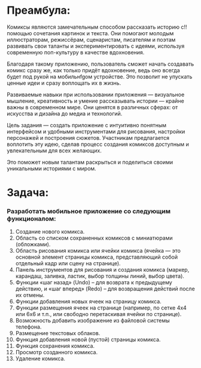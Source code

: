 # Преамбула:
Комиксы являются замечательным способом рассказать историю с!!
помощью сочетания картинок и текста. Они помогают молодым иллюстраторам,
режиссёрам, сценаристам, писателям и поэтам развивать свои таланты и
экспериментировать с идеями, используя современную поп-культуру в качестве
вдохновения.

Благодаря такому приложению, пользователь сможет начать создавать
комикс сразу же, как только придёт вдохновение, ведь оно всегда будет под
рукой на мобильнfgом устройстве. Это позволит не упускать ценные идеи и сразу
воплощать их в жизнь.

Развиваемые навыки при использовании приложения — визуальное
мышление, креативность и умение рассказывать истории — крайне важны в
современном мире. Они ценятся в различных сферах: от искусства и дизайна до
медиа и технологий.

Цель задания — создать приложение с интуитивно понятным
интерфейсом и удобными инструментами для рисования, настройки персонажей
и построения сюжетов. Участникам предлагается воплотить эту идею, сделав
процесс создания комиксов доступным и увлекательным для всех желающих.

Это поможет новым талантам раскрыться и поделиться своими уникальными
историями с миром.

# Задача:
### Разработать мобильное приложение со следующим функционалом:
1. Создание нового комикса.
2. Область со списком сохраненных комиксов с миниатюрами (обложками).
3. Область рисования комикса или ячейки комикса (ячейка — это основной
элемент страницы комикса, представляющий собой отдельный кадр или
сцену на странице).
4. Панель инструментов для рисования и создания комикса (маркер,
карандаш, заливка, ластик, выбор толщины линий, выбор цвета).
5. Функции «шаг назад» (Undo) – для возврата к предыдущему действию, и
«шаг вперед» (Redo) – для возвращения действий после их отмены.
6. Функции добавления новых ячеек на страницу комикса.
7. Функции размещения ячеек на странице (например, по сетке 4х4 или 6х6 и
т.п., или свободно перетаскивая ячейки по странице).
8. Возможность добавить изображение из файловой системы телефона.
9. Размещение текстовых облаков.
10. Функция добавления новой (пустой) страницы комикса.
11. Функция сохранения комикса.
12. Просмотр созданного комикса.
13. Удаление комикса.